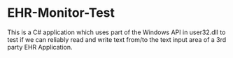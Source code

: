EHR-Monitor-Test
================

This is a C# application which uses part of the Windows API in user32.dll to test if we can reliably read and write text from/to the text input area of a 3rd party EHR Application.
